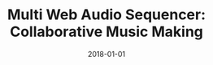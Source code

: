 ---
type: "paper_2018"
title: "Multi Web Audio Sequencer: Collaborative Music Making"
authors: Favory, X., Serra, X.
date: 2018-01-01
published_in: "Proc. of the Web Audio Conference (WAC)"
download_link: "https://webaudioconf.com/papers/multi-web-audio-sequencer-collaborative-music-making.pdf"
---